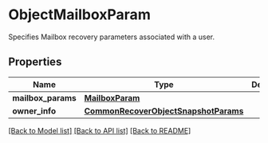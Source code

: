 # ObjectMailboxParam

Specifies Mailbox recovery parameters associated with a user.

## Properties
Name | Type | Description | Notes
------------ | ------------- | ------------- | -------------
**mailbox_params** | [**MailboxParam**](MailboxParam.md) |  | 
**owner_info** | [**CommonRecoverObjectSnapshotParams**](CommonRecoverObjectSnapshotParams.md) |  | 

[[Back to Model list]](../README.md#documentation-for-models) [[Back to API list]](../README.md#documentation-for-api-endpoints) [[Back to README]](../README.md)


